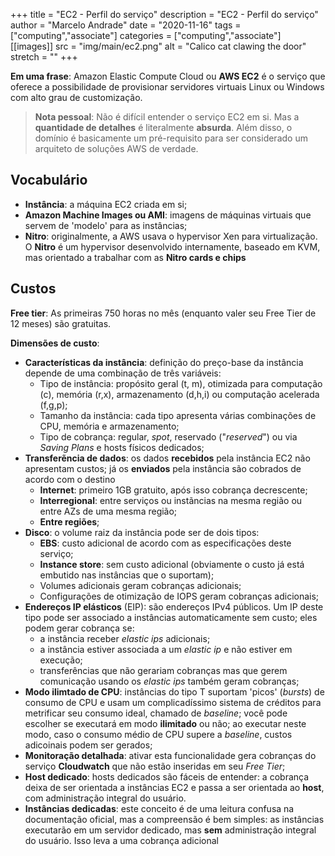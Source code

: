 +++
title = "EC2 - Perfil do serviço"
description = "EC2 - Perfil do serviço"
author = "Marcelo Andrade"
date = "2020-11-16"
tags = ["computing","associate"]
categories = ["computing","associate"]
[[images]]
  src = "img/main/ec2.png"
  alt = "Calico cat clawing the door"
  stretch = ""
+++

**Em uma frase**: Amazon Elastic Compute Cloud ou **AWS EC2** é o serviço que oferece a possibilidade de provisionar servidores virtuais Linux ou Windows com alto grau de customização. 

> **Nota pessoal**: Não é difícil entender o serviço EC2 em si. Mas a **quantidade de detalhes** é literalmente **absurda**. Além disso, o domínio é basicamente um pré-requisito para ser considerado um arquiteto de soluções AWS de verdade.

## Vocabulário

* **Instância**: a máquina EC2 criada em si;
* **Amazon Machine Images ou AMI**: imagens de máquinas virtuais que servem de 'modelo' para as instâncias;
* **Nitro**: originalmente, a AWS usava o hypervisor Xen para virtualização. O **Nitro** é um hypervisor desenvolvido internamente, baseado em KVM, mas orientado a trabalhar com as **Nitro cards e chips**

## Custos

**Free tier**: As primeiras 750 horas no mês (enquanto valer seu Free Tier de 12 meses) são gratuitas.

**Dimensões de custo**: 
* **Características da instância**: definição do preço-base da instância depende de uma combinação de três variáveis:
  * Tipo de instância: propósito geral (t, m), otimizada para computação (c), memória (r,x), armazenamento (d,h,i) ou computação acelerada (f,g,p);
  * Tamanho da instância: cada tipo apresenta várias combinações de CPU, memória e armazenamento;
  * Tipo de cobrança: regular, *spot*, reservado ("*reserved*") ou via *Saving Plans* e hosts físicos dedicados;
* **Transferẽncia de dados**: os dados **recebidos** pela instância EC2 não apresentam custos; já os **enviados** pela instância são cobrados de acordo com o destino
  * **Internet**: primeiro 1GB gratuito, após isso cobrança decrescente;  
  * **Interregional**: entre serviços ou instãncias na mesma região ou entre AZs de uma mesma região;
  * **Entre regiões**;
* **Disco**: o volume raiz da instância pode ser de dois tipos:
  * **EBS**: custo adicional de acordo com as especificações deste serviço;
  * **Instance store**: sem custo adicional (obviamente o custo já está embutido nas instâncias que o suportam);
  * Volumes adicionais geram cobranças adicionais;
  * Configurações de otimização de IOPS geram cobranças adicionais;
* **Endereços IP elásticos** (EIP): são endereços IPv4 públicos. Um IP deste tipo pode ser associado a instâncias automaticamente sem custo; eles podem gerar cobrança se:
  * a instância receber *elastic ips* adicionais;
  * a instância estiver associada a um *elastic ip* e não estiver em execução;
  * transferências que não gerariam cobranças mas que gerem comunicação usando os *elastic ips* também geram cobranças;
* **Modo ilimtado de CPU**: instâncias do tipo T suportam 'picos' (*bursts*) de consumo de CPU e usam um complicadíssimo sistema de créditos para metrificar seu consumo ideal, chamado de *baseline*; você pode escolher se executará em modo **ilimitado** ou não; ao executar neste modo, caso o consumo médio de CPU supere a *baseline*, custos adicoinais podem ser gerados;
* **Monitoração detalhada**: ativar esta funcionalidade gera cobranças do serviço **Cloudwatch** que não estão inseridas em seu *Free Tier*;
* **Host dedicado**: hosts dedicados são fáceis de entender: a cobrança deixa de ser orientada a instâncias EC2 e passa a ser orientada ao **host**, com administração integral do usuário.
* **Instâncias dedicadas**: este conceito é de uma leitura confusa na documentação oficial, mas a compreensão é bem simples: as instâncias executarão em um servidor dedicado, mas **sem** administração integral do usuário. Isso leva a uma cobrança adicional



